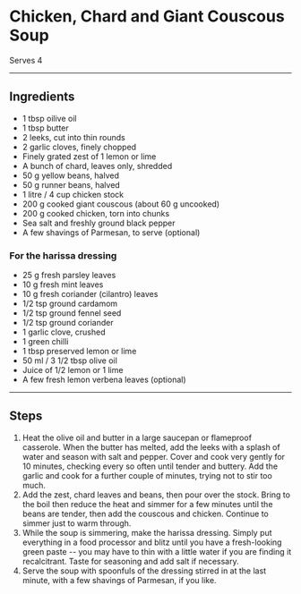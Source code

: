 # Chicken, Chard and Giant Couscous Soup

Serves 4

---

## Ingredients

* 1 tbsp oilive oil
* 1 tbsp butter
* 2 leeks, cut into thin rounds
* 2 garlic cloves, finely chopped
* Finely grated zest of 1 lemon or lime
* A bunch of chard, leaves only, shredded
* 50 g yellow beans, halved
* 50 g runner beans, halved
* 1 litre / 4 cup chicken stock
* 200 g cooked giant couscous (about 60 g uncooked)
* 200 g cooked chicken, torn into chunks
* Sea salt and freshly ground black pepper
* A few shavings of Parmesan, to serve (optional)

### For the harissa dressing

* 25 g fresh parsley  leaves
* 10 g fresh mint leaves
* 10 g fresh coriander (cilantro) leaves
* 1/2 tsp ground cardamom
* 1/2 tsp ground fennel seed
* 1/2 tsp ground coriander
* 1 garlic clove, crushed
* 1 green chilli 
* 1 tbsp preserved lemon or lime
* 50 ml / 3 1/2 tbsp olive oil
* Juice of 1/2 lemon or 1 lime
* A few fresh lemon verbena leaves (optional)


---

## Steps

1.  Heat the olive oil and butter in a large saucepan or flameproof casserole. When the butter has melted, add the leeks with a splash of water and season with salt and pepper. Cover and cook very gently for 10 minutes, checking every so often until tender and buttery. Add the garlic and cook for a further couple of minutes, trying not to stir too much.
2.  Add the zest, chard leaves and beans, then pour over the stock. Bring to the boil then reduce the heat and simmer for a few minutes until the beans are tender, then add the couscous and chicken. Continue to simmer just to warm through.
3.  While the soup is simmering, make the harissa dressing. Simply put everything in a food processor and blitz until you have a fresh-looking green paste -- you may have to thin with a little water if you are finding it recalcitrant. Taste for seasoning and add salt if necessary.
4.  Serve the soup with spoonfuls of the dressing stirred in at the last minute, with a few shavings of Parmesan, if you like.